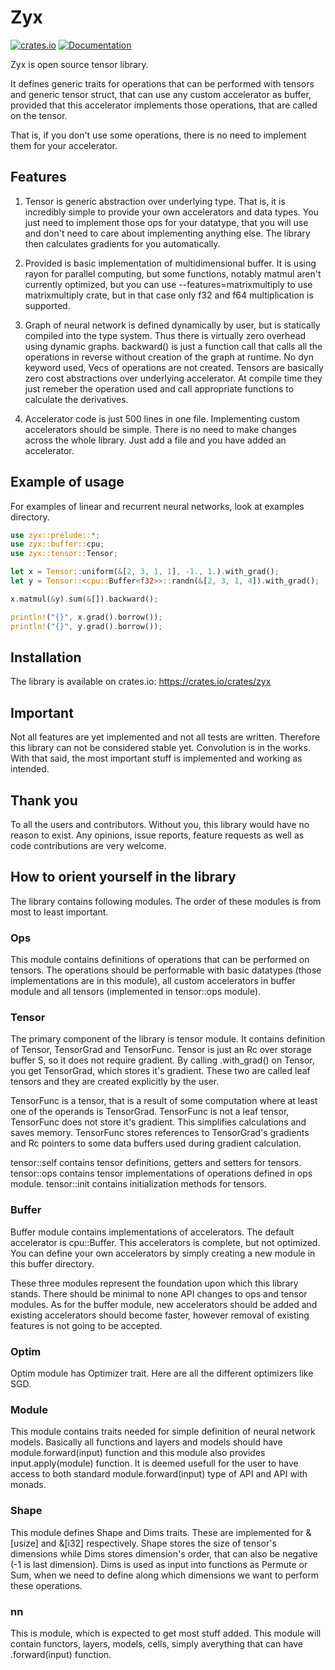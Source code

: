 # Zyx

[![crates.io](https://img.shields.io/crates/v/zyx.svg)](https://crates.io/crates/zyx)
[![Documentation](https://docs.rs/zyx/badge.svg)](https://docs.rs/zyx)

Zyx is open source tensor library.

It defines generic traits for operations that can be performed
with tensors and generic tensor struct, that can use any custom accelerator as buffer, provided
that this accelerator implements those operations, that are called on the tensor.

That is, if you don't use some operations, there is no need to implement them for your accelerator.

## Features

1. Tensor is generic abstraction over underlying type. That is,
   it is incredibly simple to provide your own accelerators
   and data types. You just need to implement those ops for your datatype, that you
   will use and don't need to care about implementing anything else.
   The library then calculates gradients for you automatically.

2. Provided is basic implementation of multidimensional buffer. It is using rayon
   for parallel computing, but some functions, notably matmul aren't currently optimized,
   but you can use --features=matrixmultiply to use matrixmultiply crate, but in that case
   only f32 and f64 multiplication is supported.

3. Graph of neural network is defined dynamically by user, but is statically compiled
   into the type system. Thus there is virtually zero overhead using dynamic graphs.
   backward() is just a function call that calls all the operations in reverse without creation
   of the graph at runtime. No dyn keyword used, Vecs of operations are not created.
   Tensors are basically zero cost abstractions over underlying accelerator. At compile time
   they just remeber the operation used and call appropriate functions to calculate the derivatives.

4. Accelerator code is just 500 lines in one file. Implementing custom accelerators should be simple.
   There is no need to make changes across the whole library. Just add a file and you have added an accelerator.

## Example of usage

For examples of linear and recurrent neural networks, look at examples directory.

```rust
use zyx::prelude::*;
use zyx::buffer::cpu;
use zyx::tensor::Tensor;

let x = Tensor::uniform(&[2, 3, 1, 1], -1., 1.).with_grad();
let y = Tensor::<cpu::Buffer<f32>>::randn(&[2, 3, 1, 4]).with_grad();

x.matmul(&y).sum(&[]).backward();

println!("{}", x.grad().borrow());
println!("{}", y.grad().borrow());
```

## Installation

The library is available on crates.io: https://crates.io/crates/zyx

## Important

Not all features are yet implemented and not all tests are written.
Therefore this library can not be considered stable yet.
Convolution is in the works.
With that said, the most important stuff is implemented and working as intended.

## Thank you

To all the users and contributors.
Without you, this library would have no reason to exist.
Any opinions, issue reports, feature requests as well as code contributions are very welcome.

## How to orient yourself in the library

The library contains following modules. The order of these modules is from most to least important.

### Ops

This module contains definitions of operations that can be performed on tensors. The operations should be performable with basic datatypes (those implementations
are in this module), all custom accelerators in buffer module and all tensors (implemented in tensor::ops module).

### Tensor

The primary component of the library is tensor module. It contains definition of Tensor, TensorGrad and TensorFunc.
Tensor is just an Rc over storage buffer S, so it does not require gradient.
By calling .with_grad() on Tensor, you get TensorGrad, which stores it's gradient.
These two are called leaf tensors and they are created explicitly by the user.

TensorFunc is a tensor, that is a result of some computation where at least one of the operands is TensorGrad.
TensorFunc is not a leaf tensor, TensorFunc does not store it's gradient. This simplifies calculations and saves memory.
TensorFunc stores references to TensorGrad's gradients and Rc pointers to some data buffers used during gradient
calculation.

tensor::self contains tensor definitions, getters and setters for tensors.
tensor::ops contains tensor implementations of operations defined in ops module.
tensor::init contains initialization methods for tensors.

### Buffer

Buffer module contains implementations of accelerators. The default accelerator is cpu::Buffer. This accelerators is complete, but not optimized.
You can define your own accelerators by simply creating a new module in this buffer directory.

These three modules represent the foundation upon which this library stands. There should be minimal to none API changes to ops and tensor modules.
As for the buffer module, new accelerators should be added and existing accelerators should become faster, however removal of existing features is not going to be accepted.

### Optim

Optim module has Optimizer trait. Here are all the different optimizers like SGD.

### Module

This module contains traits needed for simple definition of neural network models.
Basically all functions and layers and models should have module.forward(input) function and this module also provides input.apply(module) function.
It is deemed usefull for the user to have access to both standard module.forward(input) type of API and API with monads.

### Shape

This module defines Shape and Dims traits. These are implemented for &[usize] and &[i32] respectively. Shape stores the size of tensor's dimensions
while Dims stores dimension's order, that can also be negative (-1 is last dimension). Dims is used as input into functions as Permute or Sum, when
we need to define along which dimensions we want to perform these operations.

### nn

This is module, which is expected to get most stuff added. This module will contain functors, layers, models, cells, simply averything that can have .forward(input) function.
